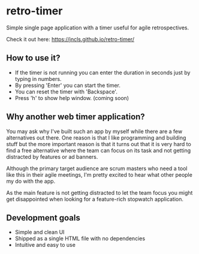 # retro-timer
Simple single page application with a timer useful for agile retrospectives.

Check it out here:
https://jncls.github.io/retro-timer/

## How to use it?
* If the timer is not running you can enter the duration in seconds just by typing in numbers.
* By pressing 'Enter' you can start the timer.
* You can reset the timer with 'Backspace'.
* Press 'h' to show help window. (coming soon)

## Why another web timer application?
You may ask why I've built such an app by myself while there are a few alternatives out there. One reason is that I like programming and building stuff but the more important reason is that it turns out that it is very hard to find a free alternative where the team can focus on its task and not getting distracted by features or ad banners.

Although the primary target audience are scrum masters who need a tool like this in their agile meetings, I'm pretty excited to hear what other people my do with the app.

As the main feature is not getting distracted to let the team focus you might get disappointed when looking for a feature-rich stopwatch application.

## Development goals
* Simple and clean UI
* Shipped as a single HTML file with no dependencies
* Intuitive and easy to use

